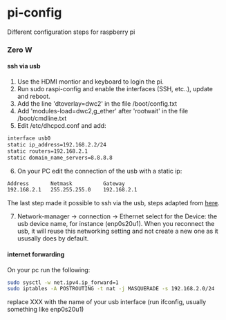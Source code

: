 # pi-config
Different configuration steps for raspberry pi

### Zero W

#### ssh via usb
1. Use the HDMI montior and keyboard to login the pi.
2. Run sudo raspi-config and enable the interfaces (SSH, etc..), update and reboot.
3. Add the line 'dtoverlay=dwc2' in the file /boot/config.txt
4. Add 'modules-load=dwc2,g_ether' after 'rootwait' in the file /boot/cmdline.txt
5. Edit /etc/dhcpcd.conf and add:
```bash
interface usb0
static ip_address=192.168.2.2/24
static routers=192.168.2.1
static domain_name_servers=8.8.8.8
```
6. On your PC edit the connection of the usb with a static ip:
```bash
Address       Netmask          Gateway
192.168.2.1   255.255.255.0    192.168.2.1   
```
The last step made it possible to ssh via the usb, steps adapted from [here](https://learn.adafruit.com/turning-your-raspberry-pi-zero-into-a-usb-gadget/ethernet-gadget).

7. Network-manager -> connection -> Ethernet select for the Device: the usb device name, for 
instance (enp0s20u1). When you reconnect the usb, it will reuse this networking setting and not 
create a new one as it ususally does by default.

#### internet forwarding
On your pc run the following:
```bash
sudo sysctl -w net.ipv4.ip_forward=1
sudo iptables -A POSTROUTING -t nat -j MASQUERADE -s 192.168.2.0/24
```
replace XXX with the name of your usb interface (run ifconfig, usually something like enp0s20u1)
